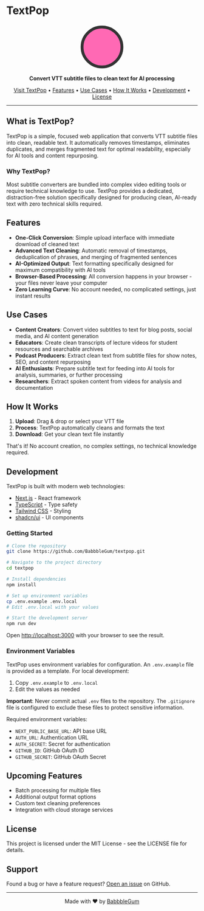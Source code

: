 # TextPop

<p align="center">
  <svg xmlns="http://www.w3.org/2000/svg" width="120" height="120" viewBox="0 0 32 32">
    <circle cx="16" cy="16" r="14" fill="#FF69B4" stroke="#333333" stroke-width="2"/>
  </svg>
</p>

<p align="center">
  <strong>Convert VTT subtitle files to clean text for AI processing</strong>
</p>

<p align="center">
  <a href="https://textpop.vercel.app/">Visit TextPop</a> •
  <a href="#features">Features</a> •
  <a href="#use-cases">Use Cases</a> •
  <a href="#how-it-works">How It Works</a> •
  <a href="#development">Development</a> •
  <a href="#license">License</a>
</p>

---

## What is TextPop?

TextPop is a simple, focused web application that converts VTT subtitle files into clean, readable text. It automatically removes timestamps, eliminates duplicates, and merges fragmented text for optimal readability, especially for AI tools and content repurposing.

### Why TextPop?

Most subtitle converters are bundled into complex video editing tools or require technical knowledge to use. TextPop provides a dedicated, distraction-free solution specifically designed for producing clean, AI-ready text with zero technical skills required.

## Features

- **One-Click Conversion**: Simple upload interface with immediate download of cleaned text
- **Advanced Text Cleaning**: Automatic removal of timestamps, deduplication of phrases, and merging of fragmented sentences
- **AI-Optimized Output**: Text formatting specifically designed for maximum compatibility with AI tools
- **Browser-Based Processing**: All conversion happens in your browser - your files never leave your computer
- **Zero Learning Curve**: No account needed, no complicated settings, just instant results

## Use Cases

- **Content Creators**: Convert video subtitles to text for blog posts, social media, and AI content generation
- **Educators**: Create clean transcripts of lecture videos for student resources and searchable archives
- **Podcast Producers**: Extract clean text from subtitle files for show notes, SEO, and content repurposing
- **AI Enthusiasts**: Prepare subtitle text for feeding into AI tools for analysis, summaries, or further processing
- **Researchers**: Extract spoken content from videos for analysis and documentation

## How It Works

1. **Upload**: Drag & drop or select your VTT file
2. **Process**: TextPop automatically cleans and formats the text
3. **Download**: Get your clean text file instantly

That's it! No account creation, no complex settings, no technical knowledge required.

## Development

TextPop is built with modern web technologies:

- [Next.js](https://nextjs.org/) - React framework
- [TypeScript](https://www.typescriptlang.org/) - Type safety
- [Tailwind CSS](https://tailwindcss.com/) - Styling
- [shadcn/ui](https://ui.shadcn.com/) - UI components

### Getting Started

```bash
# Clone the repository
git clone https://github.com/BabbbleGum/textpop.git

# Navigate to the project directory
cd textpop

# Install dependencies
npm install

# Set up environment variables
cp .env.example .env.local
# Edit .env.local with your values

# Start the development server
npm run dev
```

Open [http://localhost:3000](http://localhost:3000) with your browser to see the result.

### Environment Variables

TextPop uses environment variables for configuration. An `.env.example` file is provided as a template. For local development:

1. Copy `.env.example` to `.env.local`
2. Edit the values as needed

**Important**: Never commit actual `.env` files to the repository. The `.gitignore` file is configured to exclude these files to protect sensitive information.

Required environment variables:
- `NEXT_PUBLIC_BASE_URL`: API base URL
- `AUTH_URL`: Authentication URL
- `AUTH_SECRET`: Secret for authentication
- `GITHUB_ID`: GitHub OAuth ID
- `GITHUB_SECRET`: GitHub OAuth Secret

## Upcoming Features

- Batch processing for multiple files
- Additional output format options
- Custom text cleaning preferences
- Integration with cloud storage services

## License

This project is licensed under the MIT License - see the LICENSE file for details.

## Support

Found a bug or have a feature request? [Open an issue](https://github.com/BabbbleGum/textpop/issues) on GitHub.

---

<p align="center">
  Made with ❤️ by <a href="https://github.com/BabbbleGum">BabbbleGum</a>
</p>
